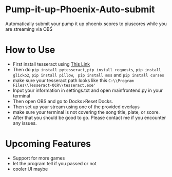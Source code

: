 # Pump-it-up-Phoenix-Auto-submit
Automatically submit your pump it up phoenix scores to piuscores while you are streaming via OBS

# How to Use

* First install tesseract using [This Link](https://github.com/tesseract-ocr/tesseract)
* Then do ```pip install pytesseract```, ```pip install requests```, ```pip install glicko2```, ```pip install pillow```, ``` pip install mss``` and ```pip install curses```
* make sure your tesseract path looks like this ```C:\\Program Files\\Tesseract-OCR\\tesseract.exe'```
* Input your information in settings.txt and open mainfrontend.py in your terminal
* Then open OBS and go to Docks>Reset Docks.
* Then set up your stream using one of the provided overlays
* make sure your terminal is not covering the song title, plate, or score.
* After that you should be good to go. Please contact me if you encounter any issues.

# Upcoming Features
* Support for more games
* let the program tell if you passed or not
* cooler UI maybe 
